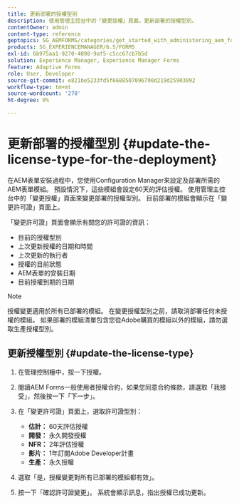 ```yaml
---
title: 更新部署的授權型別
description: 使用管理主控台中的「變更授權」頁面，更新部署的授權型別。
contentOwner: admin
content-type: reference
geptopics: SG_AEMFORMS/categories/get_started_with_administering_aem_forms_on_jee
products: SG_EXPERIENCEMANAGER/6.5/FORMS
exl-id: 6b975aa1-9270-4098-9af5-c5cc67cb7b5d
solution: Experience Manager, Experience Manager Forms
feature: Adaptive Forms
role: User, Developer
source-git-commit: e821be5233fd5f6688507096790d219d25903892
workflow-type: tm+mt
source-wordcount: '270'
ht-degree: 0%

---
```


# 更新部署的授權型別 {#update-the-license-type-for-the-deployment}

在AEM表單安裝過程中，您使用Configuration Manager來設定及部署所需的AEM表單模組。 預設情況下，這些模組會設定60天的評估授權。 使用管理主控台中的「變更授權」頁面來變更部署的授權型別。 目前部署的模組會顯示在「變更許可證」頁面上。

「變更許可證」頁面會顯示有關您的許可證的資訊：

* 目前的授權型別
* 上次更新授權的日期和時間
* 上次更新的執行者
* 授權的目前狀態
* AEM表單的安裝日期
* 目前授權到期的日期

>[!NOTE]
>
>授權變更適用於所有已部署的模組。 在變更授權型別之前，請取消部署任何未授權的模組。 如果部署的模組清單包含您從Adobe購買的模組以外的模組，請勿選取生產授權型別。

## 更新授權型別 {#update-the-license-type}

1. 在管理控制檯中，按一下授權。
1. 閱讀AEM Forms一般使用者授權合約，如果您同意合約條款，請選取「我接受」，然後按一下「下一步」。
1. 在「變更許可證」頁面上，選取許可證型別：

   * **估計：** 60天評估授權
   * **開發：** 永久開發授權
   * **NFR：** 2年評估授權
   * **影片：** 1年訂閱Adobe Developer計畫
   * **生產：** 永久授權

1. 選取「是，授權變更對所有已部署的模組都有效」。
1. 按一下「確認許可證變更」。 系統會顯示訊息，指出授權已成功更新。
